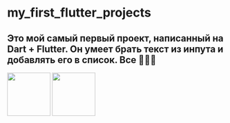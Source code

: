 # my_first_flutter_projects

## Это мой самый первый проект, написанный на Dart + Flutter. Он умеет брать текст из инпута и добавлять его в список. Все 🤡🤡🤡

<p float="left">
  <img src="/images/1.png" width="100" />
  <img src="/images/2.png" width="100" />
</p>